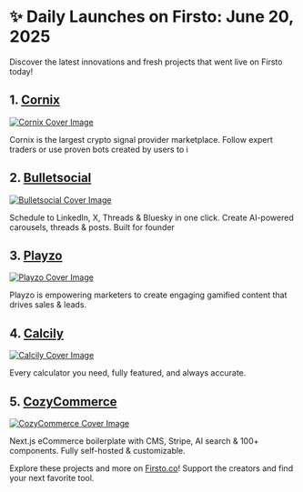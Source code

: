 # ✨ Daily Launches on Firsto: June 20, 2025

Discover the latest innovations and fresh projects that went live on Firsto today!

## 1. [Cornix](https://firsto.co/projects/cornix)

[![Cornix Cover Image](https://607255gt6f.ufs.sh/f/ViZtN9dvJxPtXqYfANy4PyKwqr7tZlh29pRjvQuf35BVHMW8)](https://firsto.co/projects/cornix)

 Cornix is the largest crypto signal provider marketplace. Follow expert traders or use proven bots created by users to i



## 2. [Bulletsocial](https://firsto.co/projects/bulletsocial)

[![Bulletsocial Cover Image](https://607255gt6f.ufs.sh/f/ViZtN9dvJxPtmIKOB7bybK1ESgRsIAJlvfktXD83xrhC2eHc)](https://firsto.co/projects/bulletsocial)

 Schedule to LinkedIn, X, Threads & Bluesky in one click. Create AI-powered carousels, threads & posts. Built for founder



## 3. [Playzo](https://firsto.co/projects/playzo)

[![Playzo Cover Image](https://607255gt6f.ufs.sh/f/ViZtN9dvJxPtraNaIIuBH9nNyiJqCjTReOXasxfZ3pokcdGM)](https://firsto.co/projects/playzo)

 Playzo is empowering marketers to create engaging gamified content that drives sales & leads. 



## 4. [Calcily](https://firsto.co/projects/calcily)

[![Calcily Cover Image](https://607255gt6f.ufs.sh/f/ViZtN9dvJxPtrMHEIwjuBH9nNyiJqCjTReOXasxfZ3pokcdG)](https://firsto.co/projects/calcily)

 Every calculator you need, fully featured, and always accurate.



## 5. [CozyCommerce](https://firsto.co/projects/cozycommerce)

[![CozyCommerce Cover Image](https://607255gt6f.ufs.sh/f/ViZtN9dvJxPtXGzs1dy4PyKwqr7tZlh29pRjvQuf35BVHMW8)](https://firsto.co/projects/cozycommerce)

 Next.js eCommerce boilerplate with CMS, Stripe, AI search & 100+ components. Fully self-hosted & customizable.




Explore these projects and more on [Firsto.co](https://firsto.co)! Support the creators and find your next favorite tool.
